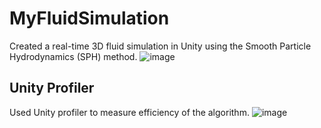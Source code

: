 # MyFluidSimulation
 
Created a real-time 3D fluid simulation in Unity using the Smooth Particle Hydrodynamics (SPH) method.
![image](https://user-images.githubusercontent.com/61838026/226582604-5601e4d7-5c0f-4aaa-a572-dd695c08d6ff.png)

## Unity Profiler
Used Unity profiler to measure efficiency of the algorithm.
![image](https://user-images.githubusercontent.com/61838026/226659996-28c2f554-bd8f-4f46-97ed-032c022beeb6.png)
